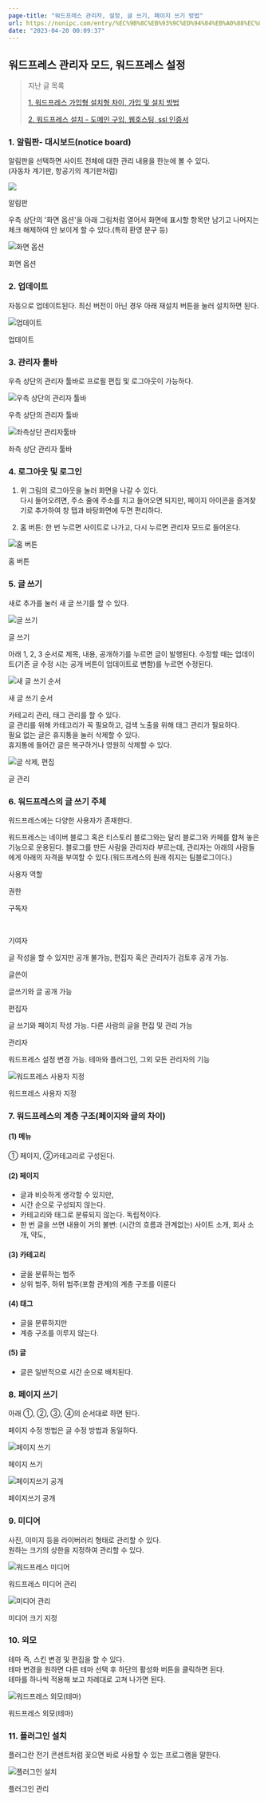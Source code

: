 ```yaml
---
page-title: "워드프레스 관리자, 설정, 글 쓰기, 페이지 쓰기 방법"
url: https://nonipc.com/entry/%EC%9B%8C%EB%93%9C%ED%94%84%EB%A0%88%EC%8A%A4-%EA%B4%80%EB%A6%AC%EC%9E%90-%EC%84%A4%EC%A0%95-%EA%B8%80-%EC%93%B0%EA%B8%B0-%ED%8E%98%EC%9D%B4%EC%A7%80-%EC%93%B0%EA%B8%B0-%EB%B0%A9%EB%B2%95
date: "2023-04-20 00:09:37"
---
```

## 워드프레스 관리자 모드, 워드프레스 설정

> 지난 글 목록
> 
> [1\. 워드프레스 가입형 설치형 차이, 가입 및 설치 방법](https://nonipc.com/entry/%EC%9B%8C%EB%93%9C%ED%94%84%EB%A0%88%EC%8A%A4-%EA%B0%80%EC%9E%85%ED%98%95-%EC%84%A4%EC%B9%98%ED%98%95-%EC%B0%A8%EC%9D%B4-%EA%B0%80%EC%9E%85-%EB%B0%8F-%EC%84%A4%EC%B9%98-%EB%B0%A9%EB%B2%95)
> 
> [2\. 워드프레스 설치 - 도메인 구입, 웹호스팅, ssl 인증서](https://nonipc.com/entry/%EC%9B%8C%EB%93%9C%ED%94%84%EB%A0%88%EC%8A%A4-%EC%84%A4%EC%B9%98-%EB%8F%84%EB%A9%94%EC%9D%B8-%EA%B5%AC%EC%9E%85-%EC%9B%B9%ED%98%B8%EC%8A%A4%ED%8C%85-ssl-%EC%9D%B8%EC%A6%9D%EC%84%9C)

### 1. 알림판- 대시보드(notice board)

알림판을 선택하면 사이트 전체에 대한 관리 내용을 한눈에 볼 수 있다.  
(자동차 계기판, 항공기의 계기판처럼)

![](https://blog.kakaocdn.net/dn/bRpCRl/btroTmMpUT9/SgUiM3azEMDbEuPxxozg9k/img.png)

알림판

우측 상단의 '화면 옵션'을 아래 그림처럼 열어서 화면에 표시할 항목만 남기고 나머지는 체크 해제하여 안 보이게 할 수 있다.(특히 환영 문구 등)

![화면 옵션](https://blog.kakaocdn.net/dn/nnSlF/btroSs0Fzfx/FxnA0F31AgtRW0xJKrQqMk/img.png)

화면 옵션

### 2\. 업데이트

자동으로 업데이트된다. 최신 버전이 아닌 경우 아래 재설치 버튼을 눌러 설치하면 된다.

![업데이트](https://blog.kakaocdn.net/dn/d5YGXc/btroWo3Mub2/LlHEPKUKVqClb3hPQSYiu0/img.png)

업데이트

### 3\. 관리자 툴바

우측 상단의 관리자 툴바로 프로필 편집 및 로그아웃이 가능하다.

![우측 상단의 관리자 툴바](https://blog.kakaocdn.net/dn/dKyIIK/btroSuc30yS/KtA0UbwaPJvHhhlHuFTMPk/img.png)

우측 상단의 관리자 툴바

![좌측상단 관리자툴바](https://blog.kakaocdn.net/dn/rOBao/btroVjPc1sI/hBvrG28pY7TJ9wzkQPxk0k/img.png)

좌측 상단 관리자 툴바

### 4\. 로그아웃 및 로그인

1) 위 그림의 로그아웃을 눌러 화면을 나갈 수 있다.  
다시 들어오려면, 주소 줄에 주소를 치고 들어오면 되지만, 페이지 아이콘을 즐겨찾기로 추가하여 창 탭과 바탕화면에 두면 편리하다. 

2) 홈 버튼: 한 번 누르면 사이트로 나가고, 다시 누르면 관리자 모드로 들어온다.

![홈 버튼](https://blog.kakaocdn.net/dn/bCvfsn/btroSW1uN7Z/QtNBJXyxLxkxuKdTkQF0G0/img.png)

홈 버튼

### 5\. 글 쓰기

새로 추가를 눌러 새 글 쓰기를 할 수 있다.

![글 쓰기](https://blog.kakaocdn.net/dn/50fTk/btroXNoHSi3/fcKuMcOmWK7PFiG2Fh2YZ1/img.png)

글 쓰기

아래 1, 2, 3 순서로 제목, 내용, 공개하기를 누르면 글이 발행된다. 수정할 때는 업데이트(기존 글 수정 시는 공개 버튼이 업데이트로 변함)를 누르면 수정된다.

![새 글 쓰기 순서](https://blog.kakaocdn.net/dn/bAFKEV/btroSuc39yf/pD8TRKzAW9mj9rsaGz0xh1/img.png)

새 글 쓰기 순서

카테고리 관리, 태그 관리를 할 수 있다.  
글 관리를 위해 카테고리가 꼭 필요하고, 검색 노출을 위해 태그 관리가 필요하다.  
필요 없는 글은 휴지통을 눌러 삭제할 수 있다.  
휴지통에 들어간 글은 복구하거나 영원히 삭제할 수 있다.

![글 삭제, 편집](https://blog.kakaocdn.net/dn/Dk010/btroTcXep2c/3OCQFWFaalbahLOGkAA0R1/img.png)

글 관리

### 6\. 워드프레스의 글 쓰기 주체

워드프레스에는 다양한 사용자가 존재한다.

워드프레스는 네이버 블로그 혹은 티스토리 블로그와는 달리 블로그와 카페를 합쳐 놓은 기능으로 운용된다. 블로그를 만든 사람을 관리자라 부르는데, 관리자는 아래의 사람들에게 아래의 자격을 부여할 수 있다.(워드프레스의 원래 취지는 팀블로그이다.)

사용자 역할

권한

구독자

 

기여자

글 작성을 할 수 있지만 공개 불가능, 편집자 혹은 관리자가 검토후 공개 가능.

글쓴이

글쓰기와 글 공개 가능

편집자

글 쓰기와 페이지 작성 가능. 다른 사람의 글을 편집 및 관리 가능

관리자

워드프레스 설정 변경 가능. 테마와 플러그인, 그외 모든 관리자의 기능

![워드프레스 사용자 지정](https://blog.kakaocdn.net/dn/bOj8Oc/btroT5RaXcm/iT9ZNzku644TI0Ne5z9Ebk/img.png)

워드프레스 사용자 지정

### 7\. 워드프레스의 계층 구조(페이지와 글의 차이)

#### (1) 메뉴

① 페이지, ②카테고리로 구성된다.

#### (2) 페이지

-   글과 비슷하게 생각할 수 있지만,
-   시간 순으로 구성되지 않는다.
-   카테고리와 태그로 분류되지 않는다. 독립적이다.
-   한 번 글을 쓰면 내용이 거의 불변: (시간의 흐름과 관계없는) 사이트 소개, 회사 소개, 약도, 

#### (3) 카테고리

-   글을 분류하는 범주
-   상위 범주, 하위 범주(포함 관계)의 계층 구조를 이룬다

#### (4) 태그

-   글을 분류하지만
-   계층 구조를 이루지 않는다.

#### (5) 글

-   글은 일반적으로 시간 순으로 배치된다.

### 8. 페이지 쓰기

아래 ①, ②, ③, ④의 순서대로 하면 된다.

페이지 수정 방법은 글 수정 방법과 동일하다.

![페이지 쓰기](https://blog.kakaocdn.net/dn/ccXiKB/btroSuKVInP/LtTQBSeIL7Ar4hsthKZfB1/img.png)

페이지 쓰기

![페이지쓰기 공개](https://blog.kakaocdn.net/dn/bsmKWf/btroSWf8xJV/cwsOgQLk9LaVtGo1lKNOS0/img.png)

페이지쓰기 공개

### 9\. 미디어

사진, 이미지 등을 라이버러리 형태로 관리할 수 있다.  
원하는 크기의 상한을 지정하여 관리할 수 있다.

![
워드프레스 미디어
](https://blog.kakaocdn.net/dn/baRvGW/btroT6igddg/Ot7rW1E9LOb5w3hUY77331/img.png)

워드프레스 미디어 관리

![미디어 관리](https://blog.kakaocdn.net/dn/QboEM/btroSLZTZMs/Ndnvg1MTHScsm6IPktf6Kk/img.png)

미디어 크기 지정

### 10\. 외모

테마 즉, 스킨 변경 및 편집을 할 수 있다.  
테마 변경을 원하면 다른 테마 선택 후 하단의 활성화 버튼을 클릭하면 된다.  
테마를 하나씩 적용해 보고 차례대로 고쳐 나가면 된다.

![워드프레스 외모(테마)](https://blog.kakaocdn.net/dn/Mv6bG/btroTeALFwA/4XcaePfHWlVx3DDgvp8BGK/img.png)

워드프레스 외모(테마)

### 11\. 플러그인 설치

플러그란 전기 콘센트처럼 꽂으면 바로 사용할 수 있는 프로그램을 말한다.

![플러그인 설치](https://blog.kakaocdn.net/dn/bmOodX/btroVqUYaVG/6wA67sHypcnRFD6FOkLNlk/img.png)

플러그인 관리
